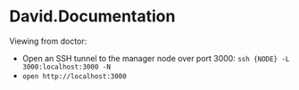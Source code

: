 # David.Documentation

Viewing from doctor:

- Open an SSH tunnel to the manager node over port 3000: `ssh {NODE} -L 3000:localhost:3000 -N`
- `open http://localhost:3000`
